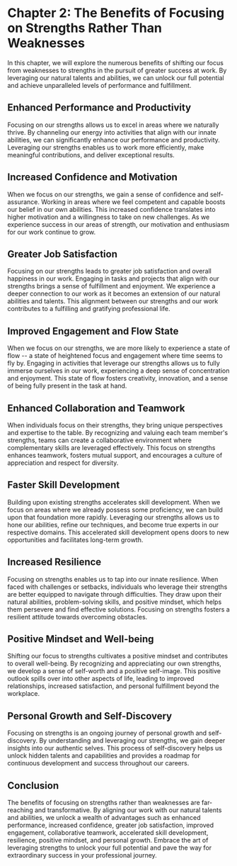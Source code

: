 Chapter 2: The Benefits of Focusing on Strengths Rather Than Weaknesses
=======================================================================

In this chapter, we will explore the numerous benefits of shifting our focus from weaknesses to strengths in the pursuit of greater success at work. By leveraging our natural talents and abilities, we can unlock our full potential and achieve unparalleled levels of performance and fulfillment.

Enhanced Performance and Productivity
-------------------------------------

Focusing on our strengths allows us to excel in areas where we naturally thrive. By channeling our energy into activities that align with our innate abilities, we can significantly enhance our performance and productivity. Leveraging our strengths enables us to work more efficiently, make meaningful contributions, and deliver exceptional results.

Increased Confidence and Motivation
-----------------------------------

When we focus on our strengths, we gain a sense of confidence and self-assurance. Working in areas where we feel competent and capable boosts our belief in our own abilities. This increased confidence translates into higher motivation and a willingness to take on new challenges. As we experience success in our areas of strength, our motivation and enthusiasm for our work continue to grow.

Greater Job Satisfaction
------------------------

Focusing on our strengths leads to greater job satisfaction and overall happiness in our work. Engaging in tasks and projects that align with our strengths brings a sense of fulfillment and enjoyment. We experience a deeper connection to our work as it becomes an extension of our natural abilities and talents. This alignment between our strengths and our work contributes to a fulfilling and gratifying professional life.

Improved Engagement and Flow State
----------------------------------

When we focus on our strengths, we are more likely to experience a state of flow -- a state of heightened focus and engagement where time seems to fly by. Engaging in activities that leverage our strengths allows us to fully immerse ourselves in our work, experiencing a deep sense of concentration and enjoyment. This state of flow fosters creativity, innovation, and a sense of being fully present in the task at hand.

Enhanced Collaboration and Teamwork
-----------------------------------

When individuals focus on their strengths, they bring unique perspectives and expertise to the table. By recognizing and valuing each team member's strengths, teams can create a collaborative environment where complementary skills are leveraged effectively. This focus on strengths enhances teamwork, fosters mutual support, and encourages a culture of appreciation and respect for diversity.

Faster Skill Development
------------------------

Building upon existing strengths accelerates skill development. When we focus on areas where we already possess some proficiency, we can build upon that foundation more rapidly. Leveraging our strengths allows us to hone our abilities, refine our techniques, and become true experts in our respective domains. This accelerated skill development opens doors to new opportunities and facilitates long-term growth.

Increased Resilience
--------------------

Focusing on strengths enables us to tap into our innate resilience. When faced with challenges or setbacks, individuals who leverage their strengths are better equipped to navigate through difficulties. They draw upon their natural abilities, problem-solving skills, and positive mindset, which helps them persevere and find effective solutions. Focusing on strengths fosters a resilient attitude towards overcoming obstacles.

Positive Mindset and Well-being
-------------------------------

Shifting our focus to strengths cultivates a positive mindset and contributes to overall well-being. By recognizing and appreciating our own strengths, we develop a sense of self-worth and a positive self-image. This positive outlook spills over into other aspects of life, leading to improved relationships, increased satisfaction, and personal fulfillment beyond the workplace.

Personal Growth and Self-Discovery
----------------------------------

Focusing on strengths is an ongoing journey of personal growth and self-discovery. By understanding and leveraging our strengths, we gain deeper insights into our authentic selves. This process of self-discovery helps us unlock hidden talents and capabilities and provides a roadmap for continuous development and success throughout our careers.

Conclusion
----------

The benefits of focusing on strengths rather than weaknesses are far-reaching and transformative. By aligning our work with our natural talents and abilities, we unlock a wealth of advantages such as enhanced performance, increased confidence, greater job satisfaction, improved engagement, collaborative teamwork, accelerated skill development, resilience, positive mindset, and personal growth. Embrace the art of leveraging strengths to unlock your full potential and pave the way for extraordinary success in your professional journey.
